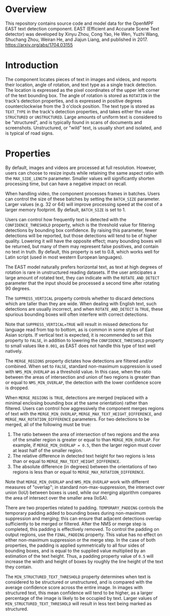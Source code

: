 # Overview

This repository contains source code and model data for the OpenMPF EAST text detection component. EAST (Efficient and Accurate Scene Text detector) was developed by Xinyu Zhou, Cong Yao, He Wen, Yuzhi Wang, Shuchang Zhou, Weiran He, and Jiajun Liang, and published in 2017. https://arxiv.org/abs/1704.03155

# Introduction

The component locates pieces of text in images and videos, and reports their location, angle of rotation, and text type as a single track detection. The location is expressed as the pixel coordinates of the upper left corner of the text bounding box. The angle of rotation is stored as `ROTATION` in the track's detection properties, and is expressed in positive degrees counterclockwise from the 3 o'clock position. The text type is stored as `TEXT_TYPE` in the track's detection properties, and takes either the value `STRUCTURED` or `UNSTRUCTURED`. Large amounts of uniform text is considered to be "structured", and is typically found in scans of documents and screenshots. Unstructured, or "wild" text, is usually short and isolated, and is typical of road signs.

# Properties

By default, images and videos are processed at full resolution. However, users can choose to resize inputs while retaining the same aspect ratio with the `MAX_SIDE_LENGTH` parameter. Smaller values will significantly shorten processing time, but can have a negative impact on recall.

When handling video, the component processes frames in batches. Users can control the size of these batches by setting the `BATCH_SIZE` parameter. Larger values (e.g. 32 or 64) will improve processing speed at the cost of a larger memory footprint. By default, `BATCH_SIZE` is set to 1.

Users can control how frequently text is detected with the `CONFIDENCE_THRESHOLD` property, which is the threshold value for filtering detections by bounding box confidence. By raising this parameter, fewer detections will be reported, but those detections will tend to be of higher quality. Lowering it will have the opposite effect; many bounding boxes will be returned, but many of them may represent false positives, and contain no text in truth. By default, this property is set to 0.8, which works well for Latin script (used in most western European languages).

The EAST model naturally prefers horizontal text, as text at high degrees of rotation is rare in unstructured reading datasets. If the user anticipates a large amount of rotated text, they can indicate with the `ROTATE_AND_DETECT` parameter that the input should be processed a second time after rotating 90 degrees.

The `SUPPRESS_VERTICAL` property controls whether to discard detections which are taller than they are wide. When dealing with English text, such detections are usually incorrect, and when `ROTATE_AND_DETECT` is `TRUE`, these spurious bounding boxes will often interfere with correct detections.

Note that `SUPPRESS_VERTICAL=TRUE` will result in missed detections for language read from top to bottom, as is common in some styles of East Asian scripts. If vertical text is expected, it is recommended to set this property to `FALSE`, in addition to lowering the `CONFIDENCE_THRESHOLD` property to small values like `0.001`, as EAST does not handle this type of text well natively.

The `MERGE_REGIONS` property dictates how detections are filtered and/or combined. When set to `FALSE`, standard non-maximum suppression is used with `NMS_MIN_OVERLAP` as a threshold value. In this case, when the ratio between the areas of intersection and union of two regions is greater than or equal to `NMS_MIN_OVERLAP`, the detection with the lower confidence score is dropped.

When `MERGE_REGIONS` is `TRUE`, detections are merged (replaced with a minimal enclosing bounding box at the same orientation) rather than filtered. Users can control how aggressively the component merges regions of text with the `MERGE_MIN_OVERLAP`, `MERGE_MAX_TEXT_HEIGHT_DIFFERENCE`, and `MERGE_MAX_ROTATION_DIFFERENCE` parameters. For two detections to be merged, all of the following must be true:
1. The ratio between the area of intersection of two regions and the area of the smaller region is greater or equal to than `MERGE_MIN_OVERLAP`. For example, if `MERGE_MIN_OVERLAP = 0.5`, then the larger region must cover at least half of the smaller region.
2. The relative difference in detected text height for two regions is less than or equal to `MERGE_MAX_TEXT_HEIGHT_DIFFERENCE`.
3. The absolute difference (in degrees) between the orientations of two regions is less than or equal to `MERGE_MAX_ROTATION_DIFFERENCE`.

Note that `MERGE_MIN_OVERLAP` and `NMS_MIN_OVERLAP` work with different measures of "overlap"; in standard non-max-suppression, the intersect over union (IoU) between boxes is used, while our merging algorithm compares the area of intersect over the smaller area (IoSA).

There are two properties related to padding. `TEMPORARY_PADDING` controls the temporary padding added to bounding boxes during non-maximum suppression and merging; this can ensure that adjacent detections overlap sufficiently to be merged or filtered. After the NMS or merge step is completed, this padding is effectively removed. To control the padding on output regions, use the `FINAL_PADDING` property. This value has no effect on either non-maximum suppression or the merge step. In the case of both properties, the padding is applied symmetrically to all four sides of bounding boxes, and is equal to the supplied value multiplied by an estimation of the text height. Thus, a padding property value of `0.5` will increase the width and height of boxes by roughly the line height of the text they contain. 

The `MIN_STRUCTURED_TEXT_THRESHOLD` property determines when text is considered to be structured or unstructured, and is compared with the average confidence score across the entire image. In images with structured text, this mean confidence will tend to be higher, as a larger percentage of the image is likely to be occupied by text. Larger values of `MIN_STRUCTURED_TEXT_THRESHOLD` will result in less text being marked as structured.

